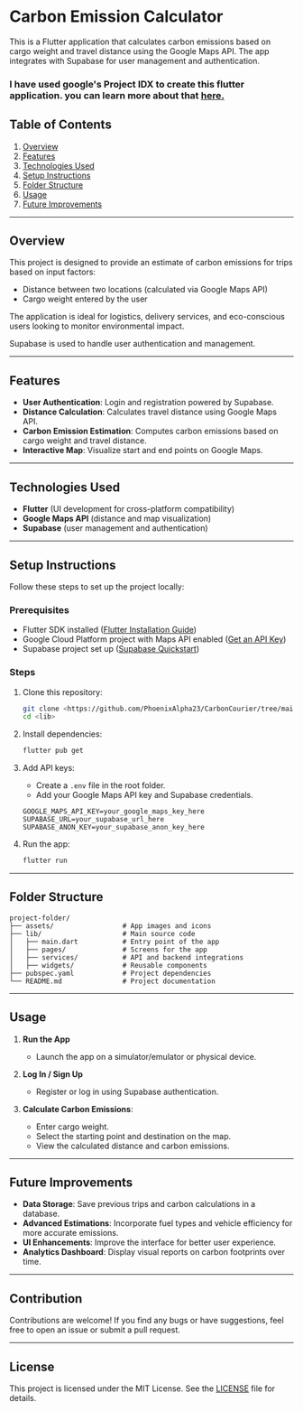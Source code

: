 # Carbon Emission Calculator

This is a Flutter application that calculates carbon emissions based on cargo weight and travel distance using the Google Maps API. The app integrates with Supabase for user management and authentication.

### I have used google's Project IDX to create this flutter application. you can learn more about that [here.](https://idx.google.com/)
## Table of Contents
1. [Overview](#overview)
2. [Features](#features)
3. [Technologies Used](#technologies-used)
4. [Setup Instructions](#setup-instructions)
5. [Folder Structure](#folder-structure)
6. [Usage](#usage)
7. [Future Improvements](#future-improvements)

---

## Overview
This project is designed to provide an estimate of carbon emissions for trips based on input factors:
- Distance between two locations (calculated via Google Maps API)
- Cargo weight entered by the user

The application is ideal for logistics, delivery services, and eco-conscious users looking to monitor environmental impact.

Supabase is used to handle user authentication and management.

---

## Features
- **User Authentication**: Login and registration powered by Supabase.
- **Distance Calculation**: Calculates travel distance using Google Maps API.
- **Carbon Emission Estimation**: Computes carbon emissions based on cargo weight and travel distance.
- **Interactive Map**: Visualize start and end points on Google Maps.

---

## Technologies Used
- **Flutter** (UI development for cross-platform compatibility)
- **Google Maps API** (distance and map visualization)
- **Supabase** (user management and authentication)

---

## Setup Instructions
Follow these steps to set up the project locally:

### Prerequisites
- Flutter SDK installed ([Flutter Installation Guide](https://docs.flutter.dev/get-started/install))
- Google Cloud Platform project with Maps API enabled ([Get an API Key](https://developers.google.com/maps/documentation/javascript/get-api-key))
- Supabase project set up ([Supabase Quickstart](https://supabase.com/docs/guides/with-flutter))

### Steps
1. Clone this repository:
   ```bash
   git clone <https://github.com/PhoenixAlpha23/CarbonCourier/tree/main>
   cd <lib>
   ```

2. Install dependencies:
   ```bash
   flutter pub get
   ```

3. Add API keys:
   - Create a `.env` file in the root folder.
   - Add your Google Maps API key and Supabase credentials.
   ```plaintext
   GOOGLE_MAPS_API_KEY=your_google_maps_key_here
   SUPABASE_URL=your_supabase_url_here
   SUPABASE_ANON_KEY=your_supabase_anon_key_here
   ```

4. Run the app:
   ```bash
   flutter run
   ```

---

## Folder Structure
```plaintext
project-folder/
├── assets/                 # App images and icons
├── lib/                    # Main source code
│   ├── main.dart           # Entry point of the app
│   ├── pages/              # Screens for the app
│   ├── services/           # API and backend integrations
│   ├── widgets/            # Reusable components
├── pubspec.yaml            # Project dependencies
└── README.md               # Project documentation
```

---

## Usage
1. **Run the App**
   - Launch the app on a simulator/emulator or physical device.

2. **Log In / Sign Up**
   - Register or log in using Supabase authentication.

3. **Calculate Carbon Emissions**:
   - Enter cargo weight.
   - Select the starting point and destination on the map.
   - View the calculated distance and carbon emissions.

---

## Future Improvements
- **Data Storage**: Save previous trips and carbon calculations in a database.
- **Advanced Estimations**: Incorporate fuel types and vehicle efficiency for more accurate emissions.
- **UI Enhancements**: Improve the interface for better user experience.
- **Analytics Dashboard**: Display visual reports on carbon footprints over time.

---

## Contribution
Contributions are welcome! If you find any bugs or have suggestions, feel free to open an issue or submit a pull request.

---

## License
This project is licensed under the MIT License. See the [LICENSE](LICENSE) file for details.

